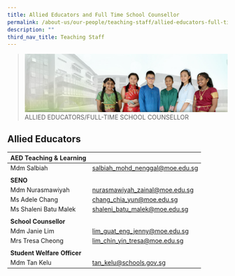 ```yaml
---
title: Allied Educators and Full Time School Counsellor
permalink: /about-us/our-people/teaching-staff/allied-educators-full-time-school-counsellor/
description: ""
third_nav_title: Teaching Staff
---
```

>![](/images/About%20Us/banner2-with%20bg.jpg)
>ALLIED EDUCATORS/FULL-TIME SCHOOL COUNSELLOR

## Allied Educators

<table>
<thead>
  <tr>
    <th>AED Teaching &amp; Learning</th>
    <th></th>
  </tr>
</thead>
<tbody>
  <tr>
    <td>Mdm Salbiah<br></td>
    <td><a href="mailto:salbiah_mohd_nenggal@moe.edu.sg">salbiah_mohd_nenggal@moe.edu.sg</a></td>
  </tr>
  <tr>
    <td></td>
    <td></td>
  </tr>
  <tr>
    <td><b>SENO</b></td>
    <td></td>
  </tr>
  <tr>
    <td>Mdm Nurasmawiyah</td>
    <td><a href="mailto:nurasmawiyah_zainal@moe.edu.sg">nurasmawiyah_zainal@moe.edu.sg</a> </td>
  </tr>
  <tr>
    <td>Ms Adele Chang</td>
    <td><a href="mailto:chang_chia_yun@moe.edu.sg">chang_chia_yun@moe.edu.sg</a><br></td>
  </tr>
  <tr>
    <td>Ms Shaleni Batu Malek </td>
    <td><a href="mailto:shaleni_batu_malek@moe.edu.sg">shaleni_batu_malek@moe.edu.sg</a></td>
  </tr>
  <tr>
    <td> </td>
    <td> </td>
  </tr>
  <tr>
    <td><b>School Counsellor</b></td>
    <td> </td>
  </tr>
  <tr>
    <td>Mdm Janie Lim</td>
    <td><a href="mailto:lim_guat_eng_jenny@moe.edu.sg">lim_guat_eng_jenny@moe.edu.sg</a></td>
  </tr>
  <tr>
    <td>Mrs Tresa Cheong</td>
    <td><a href="mailto:lim_chin_yin_tresa@moe.edu.sg">lim_chin_yin_tresa@moe.edu.sg</a></td>
  </tr>
  <tr>
    <td> </td>
    <td> </td>
  </tr>
  <tr>
    <td> <b>Student Welfare Officer</b></td>
    <td> </td>
  </tr>
  <tr>
    <td> Mdm Tan Kelu</td>
    <td><a href="mailto:tan_kelu@schools.gov.sg">tan_kelu@schools.gov.sg</a></td>
  </tr>
</tbody>
</table>